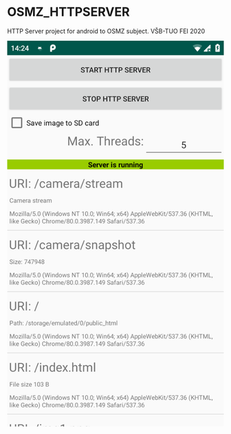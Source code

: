 # OSMZ_HTTPSERVER

HTTP Server project for android to OSMZ subject.
VŠB-TUO FEI 2020

![App image](screenshots/Screenshot_20200330-142451.png)
